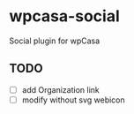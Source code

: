 # wpcasa-social
Social plugin for wpCasa

## TODO
- [ ] add Organization link
- [ ] modify without svg webicon
